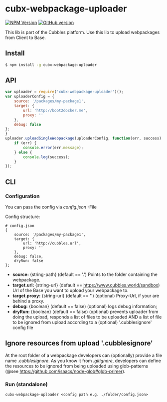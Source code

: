 # cubx-webpackage-uploader

[![NPM Version][npm-image]][npm-url] [![GitHub version](https://badge.fury.io/gh/cubbles%2Fcubx-webpackage-uploader.svg)](https://badge.fury.io/gh/cubbles%2Fcubx-webpackage-uploader)

This lib is part of the Cubbles platform. Use this lib to upload webpackages from Client to Base.

## Install

```sh
$ npm install -g cubx-webpackage-uploader
```

## API
```js
var uploader = require('cubx-webpackage-uploader')();
var uploaderConfig = {
    source: '/packages/my-package1',
    target: {
        url: 'http://boot2docker.me',
        proxy: ''
    },
    debug: false
};
}
uploader.uploadSingleWebpackage(uploaderConfig, function(err, success) {
    if (err) {
        console.error(err.message);
    } else {
        console.log(success);
    }
});
```

## CLI

### Configuration

You can pass the config via _config.json_ -File

Config structure:

```
# config.json
{
    source: '/packages/my-package1',
    target: {
        url: 'http://cubbles.url',
        proxy: ''
    },
    debug: false,
    dryRun: false
};
```

* **source:** {string-path} (default == '.') Points to the folder containing the webpackage.
* **target.url:** {string-url} (default == https://www.cubbles.world/sandbox) Url of the Base you want to upload your webpackage to.
* **target.proxy:** {string-url} (default == '') (optional) Proxy-Url, if your are behind a proxy.
* **debug:** {boolean} (default == false) (optional) logs debug information;
* **dryRun:** {boolean} (default == false) (optional) prevents uploader from doing the upload, responds a list of files 
  to be uploaded AND a list of file to be ignored from upload according to a (optional) '.cubblesignore' config file

## Ignore resources from upload '.cubblesignore'
At the root folder of a webpackage developers can (optionally) provide a file name _.cubblesignore_. As you know it from _.gitignore_, 
 developers can define the resources to be ignored from being uploaded using glob-patterns (@see https://github.com/isaacs/node-glob#glob-primer). 

### Run (standalone)

    cubx-webpackage-uploader <config path e.g. ./folder/config.json>
    
[npm-image]: https://img.shields.io/npm/v/cubx-webpackage-uploader.svg
[npm-url]: https://npmjs.org/package/cubx-webpackage-uploader
